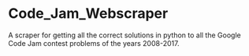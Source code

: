 # Code_Jam_Webscraper
A scraper for getting all the correct solutions in python to all the Google Code Jam contest problems of the years 2008-2017.
